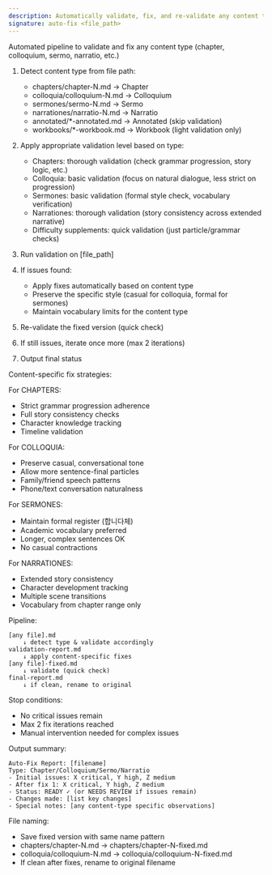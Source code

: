 ```yaml
---
description: Automatically validate, fix, and re-validate any content type
signature: auto-fix <file_path>
---
```


Automated pipeline to validate and fix any content type (chapter, colloquium, sermo, narratio, etc.)

1. Detect content type from file path:
   - chapters/chapter-N.md → Chapter
   - colloquia/colloquium-N.md → Colloquium
   - sermones/sermo-N.md → Sermo
   - narrationes/narratio-N.md → Narratio
   - annotated/*-annotated.md → Annotated (skip validation)
   - workbooks/*-workbook.md → Workbook (light validation only)

2. Apply appropriate validation level based on type:
   - Chapters: thorough validation (check grammar progression, story logic, etc.)
   - Colloquia: basic validation (focus on natural dialogue, less strict on progression)
   - Sermones: basic validation (formal style check, vocabulary verification)
   - Narrationes: thorough validation (story consistency across extended narrative)
   - Difficulty supplements: quick validation (just particle/grammar checks)

3. Run validation on [file_path]

4. If issues found:
   - Apply fixes automatically based on content type
   - Preserve the specific style (casual for colloquia, formal for sermones)
   - Maintain vocabulary limits for the content type

5. Re-validate the fixed version (quick check)

6. If still issues, iterate once more (max 2 iterations)

7. Output final status

Content-specific fix strategies:

For CHAPTERS:
- Strict grammar progression adherence
- Full story consistency checks
- Character knowledge tracking
- Timeline validation

For COLLOQUIA:
- Preserve casual, conversational tone
- Allow more sentence-final particles
- Family/friend speech patterns
- Phone/text conversation naturalness

For SERMONES:
- Maintain formal register (합니다체)
- Academic vocabulary preferred
- Longer, complex sentences OK
- No casual contractions

For NARRATIONES:
- Extended story consistency
- Character development tracking
- Multiple scene transitions
- Vocabulary from chapter range only

Pipeline:
```
[any file].md
    ↓ detect type & validate accordingly
validation-report.md
    ↓ apply content-specific fixes
[any file]-fixed.md
    ↓ validate (quick check)
final-report.md
    ↓ if clean, rename to original
```

Stop conditions:
- No critical issues remain
- Max 2 fix iterations reached
- Manual intervention needed for complex issues

Output summary:
```
Auto-Fix Report: [filename]
Type: Chapter/Colloquium/Sermo/Narratio
- Initial issues: X critical, Y high, Z medium
- After fix 1: X critical, Y high, Z medium
- Status: READY ✓ (or NEEDS REVIEW if issues remain)
- Changes made: [list key changes]
- Special notes: [any content-type specific observations]
```

File naming:
- Save fixed version with same name pattern
- chapters/chapter-N.md → chapters/chapter-N-fixed.md
- colloquia/colloquium-N.md → colloquia/colloquium-N-fixed.md
- If clean after fixes, rename to original filename
